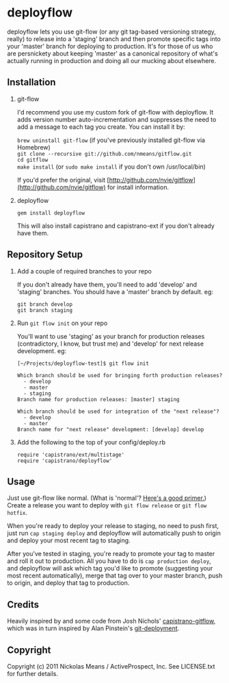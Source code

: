 deployflow
==========

deployflow lets you use git-flow (or any git tag-based versioning strategy, really) 
to release into a 'staging' branch and then promote specific tags into your 'master'
branch for deploying to production. It's for those of us who are persnickety about
keeping 'master' as a canonical repository of what's actually running in production 
and doing all our mucking about elsewhere.


Installation
------------

1.  git-flow

    I'd recommend you use my custom fork of git-flow with deployflow. It adds
    version number auto-incrementation and suppresses the need to add a message
    to each tag you create. You can install it by:

    `brew uninstall git-flow` (if you've previously installed git-flow via Homebrew)  
    `git clone --recursive git://github.com/nmeans/gitflow.git`  
    `cd gitflow`  
    `make install` (or `sudo make install` if you don't own /usr/local/bin)  

    If you'd prefer the original, visit [http://github.com/nvie/gitflow](http://github.com/nvie/gitflow)
    for install information.

2.  deployflow 

    `gem install deployflow`

    This will also install capistrano and capistrano-ext if you don't already have them.


Repository Setup
----------------

1.  Add a couple of required branches to your repo

    If you don't already have them, you'll need to add 'develop' and 'staging' branches. You should have a 'master' branch by default. eg:

    `git branch develop`  
    `git branch staging`  

2.  Run `git flow init` on your repo

    You'll want to use 'staging' as your branch for production releases (contradictory, I know, but trust me)
    and 'develop' for next release development. eg:

        [~/Projects/deployflow-test]$ git flow init

        Which branch should be used for bringing forth production releases?
          - develop
          - master
          - staging
        Branch name for production releases: [master] staging

        Which branch should be used for integration of the "next release"?
          - develop
          - master
        Branch name for "next release" development: [develop] develop
    

3.  Add the following to the top of your config/deploy.rb

    `require 'capistrano/ext/multistage'`  
    `require 'capistrano/deployflow'`  


Usage
-----

Just use git-flow like normal. (What is 'normal'? 
[Here's a good primer.](http://jeffkreeftmeijer.com/2010/why-arent-you-using-git-flow/)) 
Create a release you want to deploy with `git flow release` or `git flow hotfix`.

When you're ready to deploy your release to staging, no need to push first, just run `cap staging deploy` and
deployflow will automatically push to origin and deploy your most recent tag to staging.

After you've tested in staging, you're ready to promote your tag to master and roll it out to production. All
you have to do is `cap production deploy`, and deployflow will ask which tag you'd like to promote (suggesting
your most recent automatically), merge that tag over to your master branch, push to origin, and deploy that tag 
to production.

Credits
-------

Heavily inspired by and some code from Josh Nichols' [capistrano-gitflow](https://github.com/technicalpickles/capistrano-gitflow),
which was in turn inspired by Alan Pinstein's [git-deployment](https://github.com/apinstein/git-deployment).

Copyright
---------

Copyright (c) 2011 Nickolas Means / ActiveProspect, Inc. See LICENSE.txt for further details.
